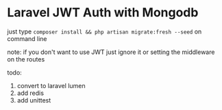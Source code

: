 # Laravel JWT Auth with Mongodb

just type `composer install && php artisan migrate:fresh --seed` on command line

note: if you don't want to use JWT just ignore it or setting the middleware on the routes<br>

todo: 
1. convert to laravel lumen
2. add redis
3. add unittest
